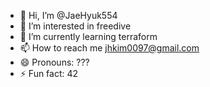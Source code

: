 - 👋 Hi, I’m @JaeHyuk554
- 👀 I’m interested in freedive
- 🌱 I’m currently learning terraform
- 📫 How to reach me jhkim0097@gmail.com
- 😄 Pronouns: ???
- ⚡ Fun fact: 42

<!---
JaeHyuk554/JaeHyuk554 is a ✨ special ✨ repository because its `README.md` (this file) appears on your GitHub profile.
You can click the Preview link to take a look at your changes.
--->
